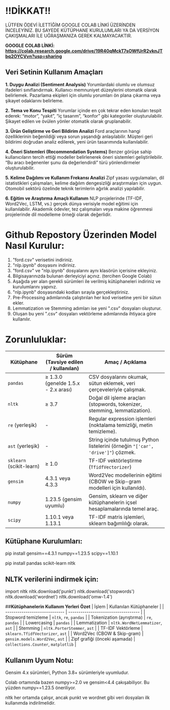 # **!!DİKKAT!!**
LÜTFEN ÖDEVİ İLETTİĞİM GOOGLE COLAB LİNKİ ÜZERİNDEN İNCELEYİNİZ. BU SAYEDE KÜTÜPHANE KURULUMLARI YA DA VERSİYON ÇAKIŞMALARI İLE UĞRAŞMANIZA GEREK KALMAYACAKTIR.

**GOOGLE COLAB LİNKİ: https://colab.research.google.com/drive/19R40qMckT7sOWfUrR2vknJTbq2OYCVvn?usp=sharing** 


## **Veri Setinin Kullanım Amaçları**

**1. Duygu Analizi (Sentiment Analysis)**
  Yorumlardaki olumlu ve olumsuz ifadeleri sınıflandırmak.
  Kullanıcı memnuniyet düzeylerini otomatik olarak belirlemek.
  Pazarlama ekipleri için olumlu yorumları ön plana çıkarma veya şikayet odaklarını belirleme.

**2. Tema ve Konu Tespiti**
  Yorumlar içinde en çok tekrar eden konuları tespit ederek:
  “motor”, “yakıt”, “iç tasarım”, “konfor” gibi kategoriler oluşturulabilir.
  Şikayet edilen ve övülen yönler otomatik olarak gruplanabilir.

**3. Ürün Geliştirme ve Geri Bildirim Analizi**
  Ford araçlarının hangi özelliklerinin beğenildiği veya sorun yaşandığı anlaşılabilir.
  Müşteri geri bildirimi doğrudan analiz edilerek, yeni ürün tasarımında kullanılabilir.

**4. Öneri Sistemleri (Recommendation Systems)**
  Benzer görüşe sahip kullanıcıların tercih ettiği modeller belirlenerek öneri sistemleri geliştirilebilir.
  “Bu aracı beğenenler şunu da değerlendirdi” türü yönlendirmeler oluşturulabilir.

**5. Kelime Dağılımı ve Kullanım Frekansı Analizi**
  Zipf yasası uygulamaları, dil istatistikleri çalışmaları, kelime dağılım dengesizliği araştırmaları için uygun.
  Otomobil sektörü özelinde teknik terimlerin ağırlık analizi yapılabilir.

**6. Eğitim ve Araştırma Amaçlı Kullanım**
  NLP projelerinde (TF-IDF, Word2Vec, LSTM, vs.) gerçek dünya verisiyle model eğitimi için kullanılabilir.
  Akademik ödevler, tez çalışmaları veya makine öğrenmesi projelerinde dil modelleme örneği olarak değerlidir.

# **Github Repostory Üzerinden Model Nasıl Kurulur:**

1. "ford.csv" verisetini indiriniz.
2. "nlp.ipynb" dosyasını indiriniz.
3. "ford.csv" ve "nlp.ipynb" dosyalarını aynı klasörün içerisine ekleyiniz.
4. Bilgisayarınızda bulunan derleyiciyi açınız. (tercihen Google Colab)
5. Aşağıda yer alan gerekli sürümleri ile verilmiş kütüphaneleri indiriniz ve kurulumlarını yapınız.
6. "nlp.ipynb" dosyasındaki kodları sırayla gerçekleştiriniz.
7. Pre-Processing adımlarında çalıştırılan her kod verisetine yeni bir sütun ekler.
8. Lemmatization ve Stemming adımları ise yeni ".csv" dosyaları oluşturur.
9. Oluşan bu yeni ".csv" dosyaları vektörleme adımlarında ihtiyaca göre kullanılır.


# **Zorunluluklar:**

| Kütüphane                | Sürüm (Tavsiye edilen / kullanılan) | Amaç / Açıklama                                                                  |
| ------------------------ | ----------------------------------- | -------------------------------------------------------------------------------- |
| `pandas`                 | ≥ 1.3.0 (genelde 1.5.x - 2.x arası) | CSV dosyalarını okumak, sütun eklemek, veri çerçeveleriyle çalışmak.             |
| `nltk`                   | ≥ 3.7                               | Doğal dil işleme araçları (stopwords, tokenizer, stemming, lemmatization).       |
| `re` (yerleşik)          | -                                   | Regular expression işlemleri (noktalama temizliği, metin temizleme).             |
| `ast` (yerleşik)         | -                                   | String içinde tutulmuş Python listelerini (örneğin `"['car', 'drive']"`) çözmek. |
| `sklearn` (scikit-learn) | ≥ 1.0                               | TF-IDF vektörleştirme (`TfidfVectorizer`)                                        |
| `gensim`                 | 4.3.1 veya 4.3.3                    | Word2Vec modellerinin eğitimi (CBOW ve Skip-gram modelleri için kullanıldı).     |
| `numpy`                  | 1.23.5 (gensim uyumlu)              | Gensim, sklearn ve diğer kütüphanelerin içsel hesaplamalarında temel araç.       |
| `scipy`                  | 1.10.1 veya 1.13.1                  | TF-IDF matris işlemleri, sklearn bağımlılığı olarak.                             |

## **Kütüphane Kurulumları:**

pip install gensim==4.3.1 numpy==1.23.5 scipy==1.10.1

pip install pandas scikit-learn nltk

## **NLTK verilerini indirmek için:**

import nltk
nltk.download('punkt')
nltk.download('stopwords')
nltk.download('wordnet')
nltk.download('omw-1.4')



##**Kütüphanelerin Kullanım Yerleri Özet**
| İşlem                         | Kullanılan Kütüphaneler             |
| ----------------------------- | ----------------------------------- |
| Stopword temizleme            | `nltk`, `re`, `pandas`              |
| Tokenization (ayrıştırma)     | `re`, `pandas`                      |
| Lowercasing                   | `pandas`                            |
| Lemmatization                 | `nltk.WordNetLemmatizer`, `ast`     |
| Stemming                      | `nltk.PorterStemmer`, `ast`         |
| TF-IDF Vektörleme             | `sklearn.TfidfVectorizer`, `ast`    |
| Word2Vec (CBOW & Skip-gram)   | `gensim.models.Word2Vec`, `ast`     |
| Zipf grafiği (önceki aşamada) | `collections.Counter`, `matplotlib` |


## **Kullanım Uyum Notu:**
Gensim 4.x sürümleri, Python 3.8+ sürümleriyle uyumludur.

Colab ortamında bazen numpy>=2.0 ve gensim<4.4 çakışabiliyor. Bu yüzden numpy==1.23.5 öneriliyor.

nltk her ortamda çalışır, ancak punkt ve wordnet gibi veri dosyaları ilk kullanımda indirilmelidir.
